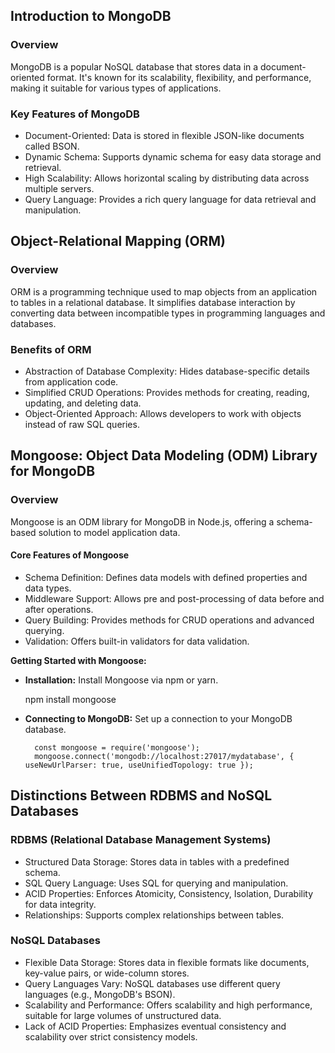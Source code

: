 <h2>Introduction to MongoDB</h2>

<h3>Overview</h3>
MongoDB is a popular NoSQL database that stores data in a document-oriented format. It's known for its scalability, flexibility, and performance, making it suitable for various types of applications.

<h3>Key Features of MongoDB</h3>

- Document-Oriented: Data is stored in flexible JSON-like documents called BSON.
- Dynamic Schema: Supports dynamic schema for easy data storage and retrieval.
- High Scalability: Allows horizontal scaling by distributing data across multiple servers.
- Query Language: Provides a rich query language for data retrieval and manipulation.

<h2>Object-Relational Mapping (ORM)</h2>
<h3>Overview</h3>
ORM is a programming technique used to map objects from an application to tables in a relational database. It simplifies database interaction by converting data between incompatible types in programming languages and databases.

<h3>Benefits of ORM</h3>

- Abstraction of Database Complexity: Hides database-specific details from application code.
- Simplified CRUD Operations: Provides methods for creating, reading, updating, and deleting data.
- Object-Oriented Approach: Allows developers to work with objects instead of raw SQL queries.

<h2>Mongoose: Object Data Modeling (ODM) Library for MongoDB</h2>
<h3>Overview</h3>
Mongoose is an ODM library for MongoDB in Node.js, offering a schema-based solution to model application data.

<h4>Core Features of Mongoose</h4>

- Schema Definition: Defines data models with defined properties and data types.
- Middleware Support: Allows pre and post-processing of data before and after operations.
- Query Building: Provides methods for CRUD operations and advanced querying.
- Validation: Offers built-in validators for data validation.

**Getting Started with Mongoose:**

- **Installation:** Install Mongoose via npm or yarn.

  npm install mongoose

- **Connecting to MongoDB:** Set up a connection to your MongoDB database.

        const mongoose = require('mongoose');
        mongoose.connect('mongodb://localhost:27017/mydatabase', { useNewUrlParser: true, useUnifiedTopology: true });

<h2>Distinctions Between RDBMS and NoSQL Databases</h2>

<h3>RDBMS (Relational Database Management Systems)</h3>

- Structured Data Storage: Stores data in tables with a predefined schema.
- SQL Query Language: Uses SQL for querying and manipulation.
- ACID Properties: Enforces Atomicity, Consistency, Isolation, Durability for data integrity.
- Relationships: Supports complex relationships between tables.

<h3>NoSQL Databases</h3>

- Flexible Data Storage: Stores data in flexible formats like documents, key-value pairs, or wide-column stores.
- Query Languages Vary: NoSQL databases use different query languages (e.g., MongoDB's BSON).
- Scalability and Performance: Offers scalability and high performance, suitable for large volumes of unstructured data.
- Lack of ACID Properties: Emphasizes eventual consistency and scalability over strict consistency models.

